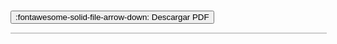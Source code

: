 # 
<button class="md-button md-button--primary" id="download-btn">:fontawesome-solid-file-arrow-down: Descargar PDF</button>
<div id="pdf-render" style="border: 1px solid #ccc; width: 100%; height: auto; overflow: auto;"></div>
<script type="module">
    import * as pdfjsLib from '/js/pdfjs/pdf.mjs';
    document.addEventListener('DOMContentLoaded', function () {
        const url = 'Disposicion de los paneles.pdf';
        pdfjsLib.GlobalWorkerOptions.workerSrc = '/js/pdfjs/pdf.worker.mjs';
        const container = document.getElementById('pdf-render');
        function renderPage(pdf, pageNumber) {
            return pdf.getPage(pageNumber).then(page => {
                const viewport = page.getViewport({ scale: 1 });
                const containerWidth = container.clientWidth;
                const scale = containerWidth / viewport.width;
                const scaledViewport = page.getViewport({ scale });
                const canvas = document.createElement('canvas');
                canvas.className = 'pdf-page';
                const context = canvas.getContext('2d');
                canvas.style.width = `${scaledViewport.width}px`;;
                canvas.style.height = `${scaledViewport.height}px`;
                const resolutionScale = 2;
                canvas.height = scaledViewport.height * resolutionScale;
                canvas.width = scaledViewport.width * resolutionScale;
                container.appendChild(canvas);
                const renderContext = {
                    canvasContext: context,
                    viewport: page.getViewport({ scale: scale * resolutionScale })
                };
                return page.render(renderContext).promise;
            });
        }
        pdfjsLib.getDocument(url).promise.then(pdf => {
            console.log('PDF cargado');
            const totalPages = pdf.numPages;
            const renderPromises = [];
            for (let pageNumber = 1; pageNumber <= totalPages; pageNumber++) {
                renderPromises.push(renderPage(pdf, pageNumber));
            }
            return Promise.all(renderPromises);
        }).then(() => {
            console.log('Todas las páginas renderizadas');
        }).catch(reason => {
            console.error(reason);
        });
        const downloadBtn = document.getElementById('download-btn');
        downloadBtn.addEventListener('click', function () {
            window.location.href = url;
        });
    });
</script>
